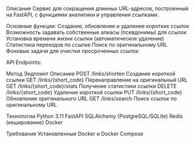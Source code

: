 Описание
Сервис для сокращения длинных URL-адресов, построенный на FastAPI, с функциями аналитики и управления ссылками.

Основные функции:
Создание, обновление и удаление коротких ссылок
Возможность задавать собственные алиасы (псевдонимы) для ссылок
Установка времени жизни ссылки (автоматическое удаление)
Статистика переходов по ссылке
Поиск по оригинальному URL
Фоновые задачи для очистки просроченных ссылок

API Endpoints:

Метод	Эндпоинт	Описание
POST	/links/shorten	Создание короткой ссылки
GET	/links/{short_code}	Перенаправление на оригинальный URL
GET	/links/{short_code}/stats	Получение статистики ссылки
DELETE	/links/{short_code}	Удаление короткой ссылки
PUT	/links/{short_code}	Обновление оригинального URL
GET	/links/search	Поиск ссылок по оригинальному URL

Технологии
Python 3.11
FastAPI
SQLAlchemy (PostgreSQL/SQLite)
Redis (кеширование)
Docker

Требования
Установленные Docker и Docker Compose